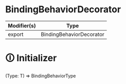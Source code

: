 # BindingBehaviorDecorator

| Modifier(s)                            | Type                     |
|----------------------------------------|--------------------------|
| export | BindingBehaviorDecorator |

# &#128712; Initializer

<T extends Constructable>(Type: T) => BindingBehaviorType<T>